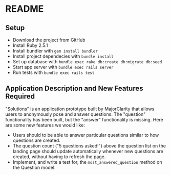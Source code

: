 # README

## Setup

- Download the project from GitHub
- Install Ruby 2.5.1
- Install bundler with `gem install bundler`
- Install project dependecies with `bundle install`
- Set up database with `bundle exec rake db:create db:migrate db:seed`
- Start app server with `bundle exec rails server`
- Run tests with `bundle exec rails test`

## Application Description and New Features Required

"Solutions" is an application prototype built by MajorClarity that allows users to anonymously pose and answer questions. The "question" functionality has been built, but the "answer" functionality is missing. Here are some new features we would like:

- Users should to be able to answer particular questions similar to how questions are created. 
- The question count ("5 questions asked!") above the question list on the landing page should update automatically whenever new questions are created, without having to refresh the page.
- Implement, and write a test for, the `most_answered_question` method on the Question model.
